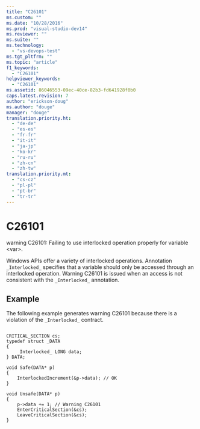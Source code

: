 ```yaml
---
title: "C26101"
ms.custom: ""
ms.date: "10/28/2016"
ms.prod: "visual-studio-dev14"
ms.reviewer: ""
ms.suite: ""
ms.technology: 
  - "vs-devops-test"
ms.tgt_pltfrm: ""
ms.topic: "article"
f1_keywords: 
  - "C26101"
helpviewer_keywords: 
  - "C26101"
ms.assetid: 86046553-09ec-40ce-82b3-fd641928f0b0
caps.latest.revision: 7
author: "erickson-doug"
ms.author: "douge"
manager: "douge"
translation.priority.ht: 
  - "de-de"
  - "es-es"
  - "fr-fr"
  - "it-it"
  - "ja-jp"
  - "ko-kr"
  - "ru-ru"
  - "zh-cn"
  - "zh-tw"
translation.priority.mt: 
  - "cs-cz"
  - "pl-pl"
  - "pt-br"
  - "tr-tr"
---
```

# C26101
warning C26101: Failing to use interlocked operation properly for variable \<var>.  
  
 Windows APIs offer a variety of interlocked operations. Annotation `_Interlocked_` specifies that a variable should only be accessed through an interlocked operation. Warning C26101 is issued when an access is not consistent with the `_Interlocked_` annotation.  
  
## Example  
 The following example generates warning C26101 because there is a violation of the `_Interlocked_` contract.  
  
```  
  
CRITICAL_SECTION cs;  
typedef struct _DATA   
{  
    _Interlocked_ LONG data;  
} DATA;  
  
void Safe(DATA* p)   
{  
    InterlockedIncrement(&p->data); // OK  
}  
  
void Unsafe(DATA* p)   
{  
    p->data += 1; // Warning C26101  
    EnterCriticalSection(&cs);  
    LeaveCriticalSection(&cs);  
}  
  
```